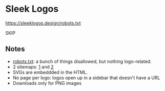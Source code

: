 # Sleek Logos

https://sleeklogos.design/robots.txt

SKIP

## Notes

* [robots.txt](https://sleeklogos.design/robots.txt): a bunch of things disallowed, but nothing logo-related.
* 2 sitemaps: [1](https://sleeklogos.design/sitemap_sleeklogos_design_webapp.xml.gz) and [2](https://sleeklogos.design/sitemap_categories_sleeklogos_design_webapp.xml.gz)
* SVGs are embeddded in the HTML.
* No page per logo: logos open up in a sidebar that doesn't have a URL
* Downloads only for PNG images
